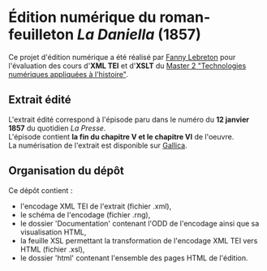 # Édition numérique du roman-feuilleton *La Daniella* (1857)

Ce projet d'édition numérique a été réalisé par [Fanny Lebreton](https://github.com/FannyLbr) pour l'évaluation des cours d'**XML TEI** et d'**XSLT** du [Master 2 "Technologies numériques appliquées à l'histoire"](https://www.chartes.psl.eu/fr/cursus/master-technologies-numeriques-appliquees-histoire).

## Extrait édité

L'extrait édité correspond à l'épisode paru dans le numéro du **12 janvier 1857** du quotidien *La Presse*.   
L'épisode contient **la fin du chapitre V et le chapitre VI** de l'oeuvre.  
La numérisation de l'extrait est disponible sur [Gallica](https://gallica.bnf.fr/ark:/12148/bpt6k477552f/f1).  

## Organisation du dépôt

Ce dépôt contient :
* l'encodage XML TEI de l'extrait (fichier .xml),
* le schéma de l'encodage (fichier .rng),
* le dossier 'Documentation' contenant l'ODD de l'encodage ainsi que sa visualisation HTML,
* la feuille XSL permettant la transformation de l'encodage XML TEI vers HTML (fichier .xsl),
* le dossier 'html' contenant l'ensemble des pages HTML de l'édition.
